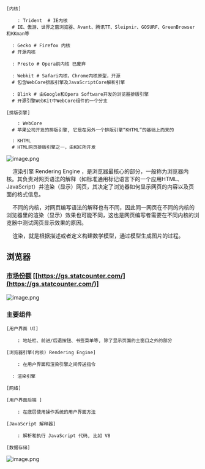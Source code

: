 
```
[内核]

	: Trident  # IE内核
  # IE、傲游、世界之窗浏览器、Avant、腾讯TT、Sleipnir、GOSURF、GreenBrowser 和KKman等

  : Gecko # Firefox 内核
  # 开源内核

  : Presto # Opera前内核 已废弃

  : Webkit # Safari内核，Chrome内核原型，开源
  # 包含WebCore排版引擎及JavaScriptCore解析引擎

  : Blink # 由Google和Opera Software开发的浏览器排版引擎
  # 开源引擎WebKit中WebCore组件的一个分支

[排版引擎]

	: WebCore
  # 苹果公司开发的排版引擎, 它是在另外一个排版引擎“KHTML”的基础上而来的

  : KHTML
  # HTML网页排版引擎之一，由KDE所开发

```

![image.png](../imgs/1572666484940-b00b921c-5064-4b7f-b7b2-0b57cb1c9349.png#align=left&display=inline&height=117&name=image.png&originHeight=164&originWidth=1045&size=45953&status=done&width=746)

    渲染引擎 Rendering Engine ，是浏览器最核心的部分，一般称为浏览器内核。其负责对网页语法的解释（如标准通用标记语言下的一个应用HTML、JavaScript）并渲染（显示）网页，其决定了浏览器如何显示网页的内容以及页面的格式信息。

    不同的内核，对网页编写语法的解释也有不同，因此同一网页在不同的内核的浏览器里的渲染（显示）效果也可能不同，这也是网页编写者需要在不同内核的浏览器中测试网页显示效果的原因。

    渲染，就是根据描述或者定义构建数学模型，通过模型生成图片的过程。

## 浏览器


### [市场份额](https://gs.statcounter.com/) [[https://gs.statcounter.com/](https://gs.statcounter.com/)]

![image.png](../imgs/1572657695855-7f778996-5bac-42b3-83ae-12f559678ac9.png#align=left&display=inline&height=291&name=image.png&originHeight=291&originWidth=1239&size=258508&status=done&width=1239)

### 主要组件

```
[用户界面 UI]

	: 地址栏、前进/后退按钮、书签菜单等, 除了显示页面的主窗口之外的部分

[浏览器引擎(内核) Rendering Engine]

	: 在用户界面和渲染引擎之间传送指令
  
  : 渲染引擎

[网络]

[用户界面后端 ]

	: 在底层使用操作系统的用户界面方法

[JavaScript 解释器]

	: 解析和执行 JavaScript 代码, 比如 V8

[数据存储]

```

![image.png](../imgs/1572657940953-47fd70eb-e896-409b-be11-dfaef29ca734.png#align=left&display=inline&height=501&name=image.png&originHeight=805&originWidth=1198&size=298615&status=done&width=746)

